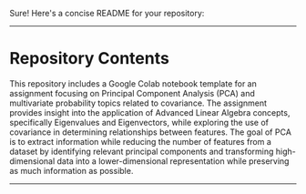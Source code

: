 Sure! Here's a concise README for your repository:

---

# Repository Contents

This repository includes a Google Colab notebook template for an assignment focusing on Principal Component Analysis (PCA) and multivariate probability topics related to covariance. The assignment provides insight into the application of Advanced Linear Algebra concepts, specifically Eigenvalues and Eigenvectors, while exploring the use of covariance in determining relationships between features. The goal of PCA is to extract information while reducing the number of features from a dataset by identifying relevant principal components and transforming high-dimensional data into a lower-dimensional representation while preserving as much information as possible.

---
